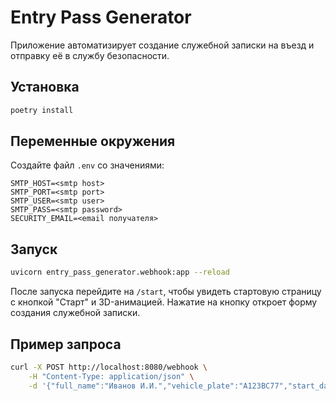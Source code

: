 # Entry Pass Generator

Приложение автоматизирует создание служебной записки на въезд и отправку её в службу безопасности.

## Установка

```bash
poetry install
```

## Переменные окружения

Создайте файл `.env` со значениями:

```
SMTP_HOST=<smtp host>
SMTP_PORT=<smtp port>
SMTP_USER=<smtp user>
SMTP_PASS=<smtp password>
SECURITY_EMAIL=<email получателя>
```

## Запуск

```bash
uvicorn entry_pass_generator.webhook:app --reload
```

После запуска перейдите на `/start`, чтобы увидеть стартовую страницу с
кнопкой "Старт" и 3D-анимацией. Нажатие на кнопку откроет форму создания
служебной записки.

## Пример запроса

```bash
curl -X POST http://localhost:8080/webhook \
    -H "Content-Type: application/json" \
    -d '{"full_name":"Иванов И.И.","vehicle_plate":"A123BC77","start_date":"2024-01-01","end_date":"2024-01-02","purpose":"Доставка оборудования"}'
```
